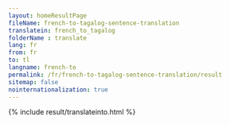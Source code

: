 ```yaml
---
layout: homeResultPage
fileName: french-to-tagalog-sentence-translation
translatein: french_to_tagalog
folderName : translate
lang: fr
from: fr
to: tl
langname: french-to
permalink: /fr/french-to-tagalog-sentence-translation/result
sitemap: false
nointernationalization: true
---
```

{% include result/translateinto.html %}

<script src="/js/result/translation.js" data-foldername="{{page.folderName}}" data-lang="{{page.lang}}"></script>
